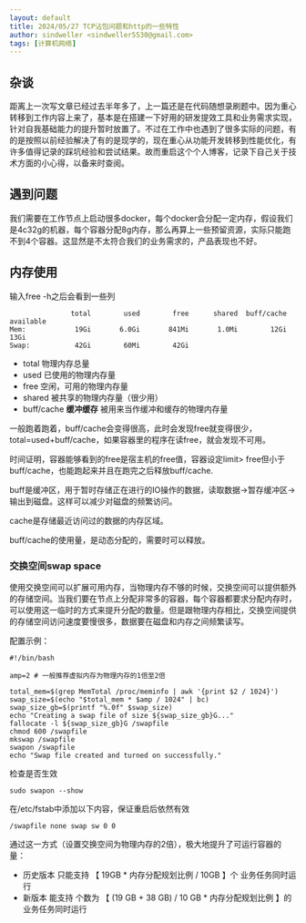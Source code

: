 ```yaml
---
layout: default
title: 2024/05/27 TCP沾包问题和http的一些特性
author: sindweller <sindweller5530@gmail.com>
tags: [计算机网络]
---
```


## 杂谈

距离上一次写文章已经过去半年多了，上一篇还是在代码随想录刷题中。因为重心转移到工作内容上来了，基本是在搭建一下好用的研发提效工具和业务需求实现，针对自我基础能力的提升暂时放置了。不过在工作中也遇到了很多实际的问题，有的是按照以前经验解决了有的是现学的，现在重心从功能开发转移到性能优化，有许多值得记录的踩坑经验和尝试结果。故而重启这个个人博客，记录下自己关于技术方面的小心得，以备来时查阅。

## 遇到问题

我们需要在工作节点上启动很多docker，每个docker会分配一定内存，假设我们是4c32g的机器，每个容器分配8g内存，那么再算上一些预留资源，实际只能跑不到4个容器。这显然是不太符合我们的业务需求的，产品表现也不好。


## 内存使用

输入free -h之后会看到一些列

```shell
               total        used        free      shared  buff/cache   available
Mem:            19Gi       6.0Gi       841Mi       1.0Mi        12Gi        13Gi
Swap:           42Gi        60Mi        42Gi
```

- total 物理内存总量
- used 已使用的物理内存量
- free 空闲，可用的物理内存量
- shared 被共享的物理内存量（很少用）
- buff/cache **缓冲缓存** 被用来当作缓冲和缓存的物理内存量

一般跑着跑着，buff/cache会变得很高，此时会发现free就变得很少，total=used+buff/cache，如果容器里的程序在读free，就会发现不可用。

时间证明，容器能够看到的free是宿主机的free值，容器设定limit> free但小于buff/cache，也能跑起来并且在跑完之后释放buff/cache.

buff是缓冲区，用于暂时存储正在进行的IO操作的数据，读取数据->暂存缓冲区->输出到磁盘。这样可以减少对磁盘的频繁访问。

cache是存储最近访问过的数据的内存区域。

buff/cache的使用量，是动态分配的，需要时可以释放。

### 交换空间swap space

使用交换空间可以扩展可用内存，当物理内存不够的时候，交换空间可以提供额外的存储空间。当我们要在节点上分配非常多的容器，每个容器都要求分配内存时，可以使用这一临时的方式来提升分配的数量。但是跟物理内存相比，交换空间提供的存储空间访问速度要慢很多，数据要在磁盘和内存之间频繁读写。

配置示例：

```
#!/bin/bash

amp=2 # 一般推荐虚拟内存为物理内存的1倍至2倍

total_mem=$(grep MemTotal /proc/meminfo | awk '{print $2 / 1024}')
swap_size=$(echo "$total_mem * $amp / 1024" | bc)
swap_size_gb=$(printf "%.0f" $swap_size)
echo "Creating a swap file of size ${swap_size_gb}G..."
fallocate -l ${swap_size_gb}G /swapfile
chmod 600 /swapfile
mkswap /swapfile
swapon /swapfile
echo "Swap file created and turned on successfully."
```

检查是否生效

```
sudo swapon --show
```

在/etc/fstab中添加以下内容，保证重启后依然有效

```
/swapfile none swap sw 0 0
```

通过这一方式（设置交换空间为物理内存的2倍），极大地提升了可运行容器的量：
- 历史版本 只能支持 【 19GB * 内存分配规划比例  /  10GB  】个 业务任务同时运行
- 新版本 能支持 个数为 【 (19 GB + 38 GB) / 10 GB  * 内存分配规划比例  】的业务任务同时运行